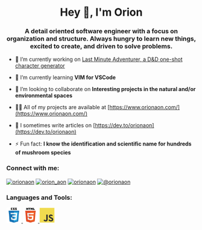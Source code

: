 <h1 align="center">Hey 👋, I'm Orion</h1>
<h3 align="center">A detail oriented software engineer with a focus on organization and structure. Always hungry to learn new things, excited to create, and driven to solve problems.</h3>

- 🔭 I’m currently working on [Last Minute Adventurer, a D&D one-shot character generator](https://oneshotcharacter.netlify.app/)

- 🌱 I’m currently learning **VIM for VSCode**

- 👯 I’m looking to collaborate on **Interesting projects in the natural and/or environmental spaces**

- 👨‍💻 All of my projects are available at [https://www.orionaon.com/](https://www.orionaon.com/)

- 📝 I sometimes write articles on [https://dev.to/orionaon](https://dev.to/orionaon)

- ⚡ Fun fact: **I know the identification and scientific name for hundreds of mushroom species**

<h3 align="left">Connect with me:</h3>
<p align="left">
<a href="https://dev.to/orionaon" target="blank"><img align="center" src="https://raw.githubusercontent.com/rahuldkjain/github-profile-readme-generator/master/src/images/icons/Social/devto.svg" alt="orionaon" height="30" width="40" /></a>
<a href="https://twitter.com/orion_aon" target="blank"><img align="center" src="https://raw.githubusercontent.com/rahuldkjain/github-profile-readme-generator/master/src/images/icons/Social/twitter.svg" alt="orion_aon" height="30" width="40" /></a>
<a href="https://linkedin.com/in/orionaon" target="blank"><img align="center" src="https://raw.githubusercontent.com/rahuldkjain/github-profile-readme-generator/master/src/images/icons/Social/linked-in-alt.svg" alt="orionaon" height="30" width="40" /></a>
<a href="https://hashnode.com/@orionaon" target="blank"><img align="center" src="https://raw.githubusercontent.com/rahuldkjain/github-profile-readme-generator/master/src/images/icons/Social/hashnode.svg" alt="@orionaon" height="30" width="40" /></a>
</p>

<h3 align="left">Languages and Tools:</h3>
<p align="left"> <a href="https://www.w3schools.com/css/" target="_blank" rel="noreferrer"> <img src="https://raw.githubusercontent.com/devicons/devicon/master/icons/css3/css3-original-wordmark.svg" alt="css3" width="40" height="40"/> </a> <a href="https://www.w3.org/html/" target="_blank" rel="noreferrer"> <img src="https://raw.githubusercontent.com/devicons/devicon/master/icons/html5/html5-original-wordmark.svg" alt="html5" width="40" height="40"/> </a> <a href="https://developer.mozilla.org/en-US/docs/Web/JavaScript" target="_blank" rel="noreferrer"> <img src="https://raw.githubusercontent.com/devicons/devicon/master/icons/javascript/javascript-original.svg" alt="javascript" width="40" height="40"/> </a> </p>

